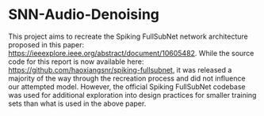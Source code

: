 # SNN-Audio-Denoising

This project aims to recreate the Spiking FullSubNet network architecture proposed in this paper: https://ieeexplore.ieee.org/abstract/document/10605482.
While the source code for this report is now available here: https://github.com/haoxiangsnr/spiking-fullsubnet, it was released a majority of the way through the recreation process and did not influence our attempted model. However, the official Spiking FullSubNet codebase was used for additional exploration into design practices for smaller training sets than what is used in the above paper.
